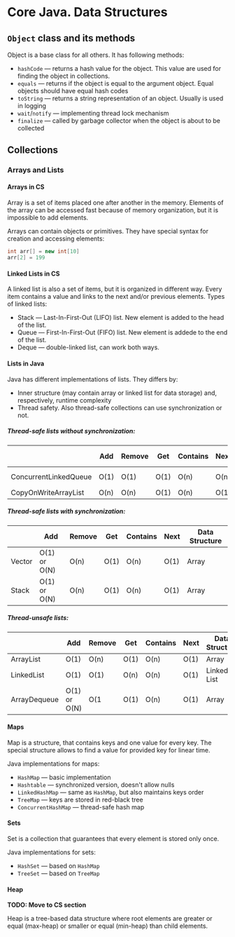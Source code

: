 # Core Java. Data Structures

## `Object` class and its methods

Object is a base class for all others. It has following methods:

* `hashCode` — returns a hash value for the object. This value are used for finding the object in collections.
* `equals` — returns if the object is equal to the argument object. Equal objects should have equal hash codes
* `toString` — returns a string representation of an object. Usually is used in logging
* `wait`/`notify` — implementing thread lock mechanism
* `finalize` — called by garbage collector when the object is about to be collected

## Collections

### Arrays and Lists

#### Arrays in CS
Array is a set of items placed one after another in the memory. Elements of the array can be accessed fast because of memory organization, but it is impossible to add elements.

Arrays can contain objects or primitives. They have special syntax for creation and accessing elements:
```java
int arr[] = new int[10]
arr[2] = 199
```
#### Linked Lists in CS

A linked list is also a set of items, but it is organized in different way. Every item contains a value and links to the next and/or previous elements. Types of linked lists:

* Stack — Last-In-First-Out (LIFO) list. New element is added to the head of the list.
* Queue — First-In-First-Out (FIFO) list. New element is addede to the end of the list.
* Deque — double-linked list, can work both ways.

#### Lists in Java

Java has different implementations of lists. They differs by:

* Inner structure (may contain array or linked list for data storage) and, respectively, runtime complexity
* Thread safety. Also thread-safe collections can use synchronization or not.

##### Thread-safe lists without synchronization:
|                        | Add  | Remove | Get  | Contains | Next | Data Structure |
|------------------------|------|--------|------|----------|------|---------------|
| ConcurrentLinkedQueue  | O(1) | O(1) | O(1) | O(n) | O(n) | Linked List |
| CopyOnWriteArrayList   | O(n) | O(n) | O(1) | O(n) | O(1) | Array |

##### Thread-safe lists with synchronization:
|                        | Add  | Remove | Get  | Contains | Next | Data Structure |
|------------------------|------|--------|------|----------|------|---------------|
| Vector                 | O(1) or O(N) |  O(n)  | O(1) |   O(n)   | O(1) | Array |
| Stack                  | O(1) or O(N) |  O(n)  | O(1) |   O(n)   | O(1) | Array |

##### Thread-unsafe lists:
|                      | Add          | Remove | Get  | Contains | Next | Data Structure |
|----------------------|--------------|--------|------|----------|------|----------------|
| ArrayList            | O(1)         |  O(n)  | O(1) |   O(n)   | O(1) | Array          |
| LinkedList           | O(1)         |  O(1)  | O(n) |   O(n)   | O(1) | Linked List    |
| ArrayDequeue         | O(1) or O(N) |  O(1   | O(1) |  O(n)    | O(1) | Array          |

#### Maps

Map is a structure, that contains keys and one value for every key. The special structure allows to find a value for provided key for linear time.

Java implementations for maps:

* `HashMap` — basic implementation
* `Hashtable` — synchronized version, doesn't allow nulls
* `LinkedHashMap` — same as `HashMap`, but also maintains keys order
* `TreeMap` — keys are stored in red-black tree
* `ConcurrentHashMap` — thread-safe hash map

#### Sets

Set is a collection that guarantees that every element is stored only once.

Java implementations for sets:

* `HashSet` — based on `HashMap`
* `TreeSet` — based on `TreeMap`

#### Heap

**TODO: Move to CS section**

Heap is a tree-based data structure where root elements are greater or equal (max-heap) or smaller or equal (min-heap) than child elements.
